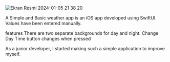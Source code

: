 ![Ekran Resmi 2024-01-05 21 38 20](https://github.com/ayylmazslmn/BasicWeatherApp/assets/101000802/06e2268b-b769-4990-a8cc-a1939a2e2394)


A Simple and Basic weather app is an iOS app developed using SwiftUI. Values have been entered manually.


features
There are two separate backgrounds for day and night.
Change Day Time button changes when pressed

As a junior developer, I started making such a simple application to improve myself.

